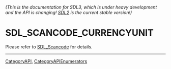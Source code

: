###### (This is the documentation for SDL3, which is under heavy development and the API is changing! [SDL2](https://wiki.libsdl.org/SDL2/) is the current stable version!)
# SDL_SCANCODE_CURRENCYUNIT

Please refer to [SDL_Scancode](SDL_Scancode) for details.

----
[CategoryAPI](CategoryAPI), [CategoryAPIEnumerators](CategoryAPIEnumerators)

